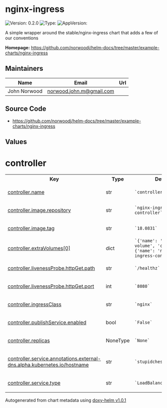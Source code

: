 
# nginx-ingress



![Version: 0.2.0](https://img.shields.io/badge/Version-0.2.0-informational?style=flat-square) ![Type: ](https://img.shields.io/badge/Type--informational?style=flat-square) ![AppVersion: ](https://img.shields.io/badge/AppVersion--informational?style=flat-square)



A simple wrapper around the stable/nginx-ingress chart that adds a few of our conventions



**Homepage:** <https://github.com/norwoodj/helm-docs/tree/master/example-charts/nginx-ingress>



## Maintainers

| Name | Email | Url |
| ---- | ------ | --- |
| John Norwood | <norwood.john.m@gmail.com> |  |




## Source Code

* <https://github.com/norwoodj/helm-docs/tree/master/example-charts/nginx-ingress>




## Values



<h1>controller</h1>
<table style="">
    <tr>
        <th>Key</th>
        <th>Type</th>
        <th>Default</th>
        <th>Description</th>
    </tr>
<tr style="" ><td>

[controller.name](./values.yaml#L2)

</td><td>str</td><td><code>`controller`</code></td><td></td></tr><tr style="" ><td>

[controller.image.repository](./values.yaml#L4)

</td><td>str</td><td><code>`nginx-ingress-controller`</code></td><td></td></tr><tr style="" ><td>

[controller.image.tag](./values.yaml#L5)

</td><td>str</td><td><code>`18.0831`</code></td><td></td></tr><tr style="" ><td>

[controller.extraVolumes[0]](./values.yaml#L11)

</td><td>dict</td><td><code>`{'name': 'config-volume', 'configMap': {'name': 'nginx-ingress-config'}}`</code></td><td></td></tr><tr style="" ><td>

[controller.livenessProbe.httpGet.path](./values.yaml#L20)

</td><td>str</td><td><code>`/healthz`</code></td><td></td></tr><tr style="" ><td>

[controller.livenessProbe.httpGet.port](./values.yaml#L21)

</td><td>int</td><td><code>`8080`</code></td><td></td></tr><tr style="" ><td>

[controller.ingressClass](./values.yaml#L24)

</td><td>str</td><td><code>`nginx`</code></td><td></td></tr><tr style="" ><td>

[controller.publishService.enabled](./values.yaml#L31)

</td><td>bool</td><td><code>`False`</code></td><td></td></tr><tr style="" ><td>

[controller.replicas](./values.yaml#L34)

</td><td>NoneType</td><td><code>`None`</code></td><td></td></tr><tr style="" ><td>

[controller.service.annotations.external-dns.alpha.kubernetes.io/hostname](./values.yaml#L39)

</td><td>str</td><td><code>`stupidchess.jmn23.com`</code></td><td></td></tr><tr style="" ><td>

[controller.service.type](./values.yaml#L41)

</td><td>str</td><td><code>`LoadBalancer`</code></td><td></td></tr>
</table>



Autogenerated from chart metadata using [doxy-helm v1.0.1](https://github.com/tactful-ai/doxyhelm)
    